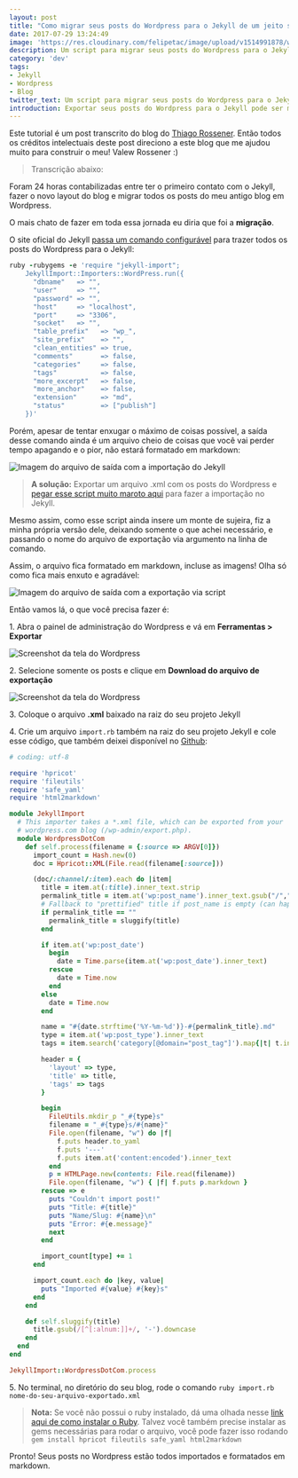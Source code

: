 ```yaml
---
layout: post
title: "Como migrar seus posts do Wordpress para o Jekyll de um jeito simples"
date: 2017-07-29 13:24:49
image: 'https://res.cloudinary.com/felipetac/image/upload/v1514991878/wordpress-to-jekyll_oarepc.png'
description: Um script para migrar seus posts do Wordpress para o Jekyll sem dores de cabeça.
category: 'dev'
tags:
- Jekyll
- Wordpress
- Blog
twitter_text: Um script para migrar seus posts do Wordpress para o Jekyll sem dores de cabeça.
introduction: Exportar seus posts do Wordpress para o Jekyll pode ser muito mais fácil usando esse script.
---
```


Este tutorial é um post transcrito do blog do [Thiago Rossener](https://www.rossener.com/como-migrar-seus-posts-do-wordpress-para-o-jekyll/). Então todos os créditos intelectuais deste post direciono a este blog que me ajudou muito para construir o meu! Valew Rossener :)

>Transcrição abaixo:

Foram 24 horas contabilizadas entre ter o primeiro contato com o Jekyll, fazer o novo
layout do blog e migrar todos os posts do meu antigo blog em Wordpress.

O mais chato de fazer em toda essa jornada eu diria que foi a **migração**.

O site oficial do Jekyll [passa um comando configurável](http://import.jekyllrb.com/docs/wordpress/) para trazer todos os posts
do Wordpress para o Jekyll:

```ruby
ruby -rubygems -e 'require "jekyll-import";
    JekyllImport::Importers::WordPress.run({
      "dbname"   => "",
      "user"     => "",
      "password" => "",
      "host"     => "localhost",
      "port"     => "3306",
      "socket"   => "",
      "table_prefix"   => "wp_",
      "site_prefix"    => "",
      "clean_entities" => true,
      "comments"       => false,
      "categories"     => false,
      "tags"           => false,
      "more_excerpt"   => false,
      "more_anchor"    => false,
      "extension"      => "md",
      "status"         => ["publish"]
    })'
```

Porém, apesar de tentar enxugar o máximo de coisas possível, a saída desse
comando ainda é um arquivo cheio de coisas que você vai perder tempo apagando e o pior, não estará formatado em markdown:

![Imagem do arquivo de saída com a importação do Jekyll](http://res.cloudinary.com/dm7h7e8xj/image/upload/v1501341957/migracao-com-jekyll_cvdiks.png)

> **A solução:** Exportar um arquivo .xml com os posts do Wordpress e [pegar esse script muito maroto aqui](https://gist.github.com/evanwalsh/6131008) para fazer a importação no Jekyll.

Mesmo assim, como esse script ainda insere um monte de sujeira, fiz a minha própria
versão dele, deixando somente o que achei necessário, e passando o nome do arquivo
de exportação via argumento na linha de comando.

Assim, o arquivo fica formatado em markdown, incluse as imagens! Olha só como fica
mais enxuto e agradável:

![Imagem do arquivo de saída com a exportação via script](http://res.cloudinary.com/dm7h7e8xj/image/upload/v1501341957/migracao-com-script_jnozbt.png)

Então vamos lá, o que você precisa fazer é:

1\. Abra o painel de administração do Wordpress e vá em **Ferramentas > Exportar**

![Screenshot da tela do Wordpress](http://res.cloudinary.com/dm7h7e8xj/image/upload/v1501342670/Screen_Shot_2017-07-29_at_12.37.15_PM_ugbtrn.png)

2\. Selecione somente os posts e clique em **Download do arquivo de exportação**

![Screenshot da tela do Wordpress](http://res.cloudinary.com/dm7h7e8xj/image/upload/v1501342736/Screen_Shot_2017-07-29_at_12.38.19_PM_b7opb2.png)

3\. Coloque o arquivo **.xml** baixado na raiz do seu projeto Jekyll

4\. Crie um arquivo `import.rb` também na raiz do seu projeto Jekyll e cole esse código,
que também deixei disponível no [Github](https://github.com/thiagorossener/wordpress-to-jekyll-import):

```ruby
# coding: utf-8

require 'hpricot'
require 'fileutils'
require 'safe_yaml'
require 'html2markdown'

module JekyllImport
  # This importer takes a *.xml file, which can be exported from your
  # wordpress.com blog (/wp-admin/export.php).
  module WordpressDotCom
    def self.process(filename = {:source => ARGV[0]})
      import_count = Hash.new(0)
      doc = Hpricot::XML(File.read(filename[:source]))

      (doc/:channel/:item).each do |item|
        title = item.at(:title).inner_text.strip
        permalink_title = item.at('wp:post_name').inner_text.gsub("/","-")
        # Fallback to "prettified" title if post_name is empty (can happen)
        if permalink_title == ""
          permalink_title = sluggify(title)
        end

        if item.at('wp:post_date')
          begin
            date = Time.parse(item.at('wp:post_date').inner_text)
          rescue
            date = Time.now
          end
        else
          date = Time.now
        end

        name = "#{date.strftime('%Y-%m-%d')}-#{permalink_title}.md"
        type = item.at('wp:post_type').inner_text
        tags = item.search('category[@domain="post_tag"]').map{|t| t.inner_text}.uniq

        header = {
          'layout' => type,
          'title' => title,
          'tags' => tags
        }

        begin
          FileUtils.mkdir_p "_#{type}s"
          filename = "_#{type}s/#{name}"
          File.open(filename, "w") do |f|
            f.puts header.to_yaml
            f.puts '---'
            f.puts item.at('content:encoded').inner_text
          end
          p = HTMLPage.new(contents: File.read(filename))
          File.open(filename, "w") { |f| f.puts p.markdown }
        rescue => e
          puts "Couldn't import post!"
          puts "Title: #{title}"
          puts "Name/Slug: #{name}\n"
          puts "Error: #{e.message}"
          next
        end

        import_count[type] += 1
      end

      import_count.each do |key, value|
        puts "Imported #{value} #{key}s"
      end
    end

    def self.sluggify(title)
      title.gsub(/[^[:alnum:]]+/, '-').downcase
    end
  end
end

JekyllImport::WordpressDotCom.process
```

5\. No terminal, no diretório do seu blog, rode o comando `ruby import.rb nome-do-seu-arquivo-exportado.xml`

> **Nota:** Se você não possui o ruby instalado, dá uma olhada nesse [link aqui de como instalar o Ruby](https://www.ruby-lang.org/pt/documentation/installation/). Talvez você também precise instalar as gems necessárias para rodar o
arquivo, você pode fazer isso rodando `gem install hpricot fileutils safe_yaml html2markdown`

Pronto! Seus posts no Wordpress estão todos importados e formatados em markdown.
